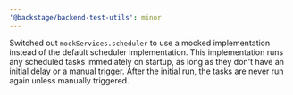 ```yaml
---
'@backstage/backend-test-utils': minor
---
```


Switched out `mockServices.scheduler` to use a mocked implementation instead of the default scheduler implementation. This implementation runs any scheduled tasks immediately on startup, as long as they don't have an initial delay or a manual trigger. After the initial run, the tasks are never run again unless manually triggered.
